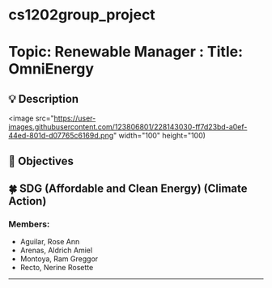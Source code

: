 # cs1202group_project

# Topic: Renewable Manager : Title: OmniEnergy
    
## :bulb: Description
<image src="https://user-images.githubusercontent.com/123806801/228143030-ff7d23bd-a0ef-44ed-801d-d07765c6169d.png" width="100" height="100)




## :mag_right: Objectives

## :four_leaf_clover: SDG (Affordable and Clean Energy) (Climate Action)

### Members:
- Aguilar, Rose Ann
- Arenas, Aldrich Amiel
- Montoya, Ram Greggor
- Recto, Nerine Rosette
---
